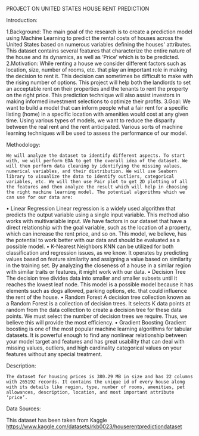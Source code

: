 PROJECT
ON
UNITED STATES HOUSE RENT PREDICTION



Introduction:

1.Background:
	The main goal of the research is to create a prediction model using Machine Learning to predict the rental costs of houses across the United States based on numerous variables defining the houses' attributes. This dataset contains several features that characterize the entire nature of the house and its dynamics, as well as ‘Price’ which is to be predicted.
2.Motivation:
	While renting a house we consider different factors such as location, size, number of rooms, etc. that play an important role in making the decision to rent it. This decision can sometimes be difficult to make with the rising number of options. This project will help both the landlords to set an acceptable rent on their properties and the tenants to rent the property on the right price. This prediction technique will also assist investors in making informed investment selections to optimize their profits. 
3.Goal:
	We want to build a model that can inform people what a fair rent for a specific listing (home) in a specific location with amenities would cost at any given time. Using various types of models, we want to reduce the disparity between the real rent and the rent anticipated. Various sorts of machine learning techniques will be used to assess the performance of our model.

Methodology:

	We will analyze the dataset to identify different aspects. To start with, we will perform EDA to get the overall idea of the dataset. We will then perform data cleaning by identifying the missing values, numerical variables, and their distribution. We will use Seaborn library to visualize the data to identify outliers, categorical variables, etc. We will then use Pair plot to get 2D plotting of all the features and then analyze the result which will help in choosing the right machine learning model. The potential algorithms which we can use for our data are:
•	Linear Regression
Linear regression is a widely used algorithm that predicts the output variable using a single input variable. This method also works with multivariable input. We have factors in our dataset that have a direct relationship with the goal variable, such as the location of a property, which can increase the rent price, and so on. This model, we believe, has the potential to work better with our data and should be evaluated as a possible model.
•	K-Nearest Neighbors
KNN can be utilized for both classification and regression issues, as we know. It operates by predicting values based on feature similarity and assigning a value based on similarity in the training set. By analyzing the closeness of a house in a similar region with similar traits or features, it might work with our data.
•	Decision Tree
The decision tree divides data into smaller and smaller subsets until it reaches the lowest leaf node. This model is a possible model because it has elements such as dogs allowed, parking options, etc. that could influence the rent of the house.
•	Random Forest
A decision tree collection known as a Random Forest is a collection of decision trees. It selects K data points at random from the data collection to create a decision tree for these data points. We must select the number of decision trees we require. Thus, we believe this will provide the most efficiency.
•	Gradient Boosting
Gradient boosting is one of the most popular machine learning algorithms for tabular datasets. It is powerful enough to find any nonlinear relationship between your model target and features and has great usability that can deal with missing values, outliers, and high cardinality categorical values on your features without any special treatment.

Description:

	The dataset for housing prices is 380.29 MB in size and has 22 columns with 265192 records. It contains the unique id of every house along with its details like region, type, number of rooms, amenities, pet allowances, description, location, and most important attribute ‘price’.
Data Sources:

This dataset has been taken from Kaggle
https://www.kaggle.com/datasets/rkb0023/houserentpredictiondataset
